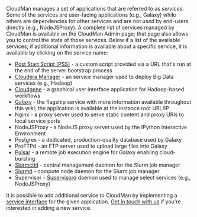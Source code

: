 CloudMan manages a set of applications that are referred to as *services*. Some of the services are user-facing applications (e.g., Galaxy) while others are dependencies for other services and are not used by end-users directly (e.g., NodeJSProxy). A complete list of services managed by CloudMan is available on the CloudMan Admin page; that page also allows you to control the state of those services. Below if a list of the available services; if additional information is available about a specific service, it is available by clicking on the service name:
* [Post Start Script (PSS)](/src/CloudMan/Services/PSS/index.md) - a custom script provided via a URL that's run at the end of the server bootstrap process
* [Cloudera Manager](/src/CloudMan/Services/ClouderaManager/index.md) - an service manager used to deploy Big Data services (e.g., Hadoop)
* [Cloudgene](/src/CloudMan/Services/Cloudgene/index.md) - a graphical user interface application for Hadoop-based workflows
* [Galaxy](/src/CloudMan/Services/Galaxy/index.md) - the flagship service with more information available throughout this wiki; the application is available at the instance root URL/IP
* Nginx - a proxy server used to serve static content and proxy URIs to local service ports
* NodeJSProxy - a NodeJS proxy server used by the IPython Interactive Environment
* Postgres - a dedicated, production-quality database used by Galaxy
* ProFTPd - an FTP server used to upload large files into Galaxy
* [Pulsar](/src/CloudMan/Services/Pulsar/index.md) - a remote job execution engine for Galaxy enabling cloud-bursting
* [Slurmctld](https://computing.llnl.gov/linux/slurm/slurmctld.html) - central management daemon for the Slurm job manager
* [Slurmd](https://computing.llnl.gov/linux/slurm/slurmd.html) - compute node daemon for the Slurm job manager
* Supervisor - [Supervisord](http://supervisord.org/) daemon used to manage select services (e.g., NodeJSProxy)

It is possible to add additional service to CloudMan by implementing a [service interface](https://github.com/galaxyproject/cloudman/blob/master/cm/services/__init__.py#L290) for the given application. [Get in touch with us](https://github.com/galaxyproject/cloudman/issues) if you're interested in adding a new service.
